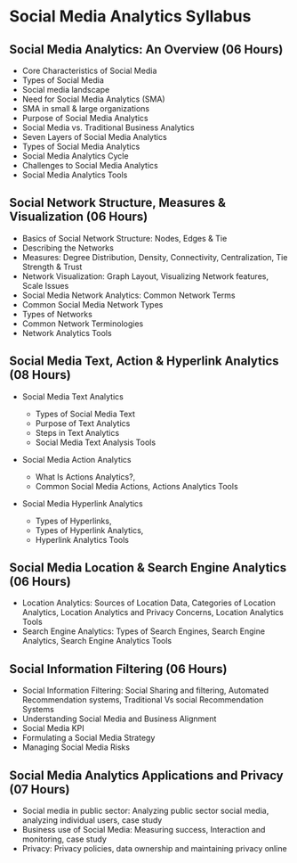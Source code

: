 # Social Media Analytics Syllabus

## Social Media Analytics: An Overview (06 Hours)
- Core Characteristics of Social Media
- Types of Social Media
- Social media landscape
- Need for Social Media Analytics (SMA)
- SMA in small & large organizations
- Purpose of Social Media Analytics
- Social Media vs. Traditional Business Analytics
- Seven Layers of Social Media Analytics
- Types of Social Media Analytics
- Social Media Analytics Cycle
- Challenges to Social Media Analytics
- Social Media Analytics Tools

## Social Network Structure, Measures & Visualization (06 Hours)
- Basics of Social Network Structure: Nodes, Edges & Tie
- Describing the Networks
- Measures: Degree Distribution, Density, Connectivity, Centralization, Tie Strength & Trust
- Network Visualization: Graph Layout, Visualizing Network features, Scale Issues
- Social Media Network Analytics: Common Network Terms
- Common Social Media Network Types
- Types of Networks
- Common Network Terminologies
- Network Analytics Tools

## Social Media Text, Action & Hyperlink Analytics (08 Hours)

- Social Media Text Analytics
    - Types of Social Media Text
    - Purpose of Text Analytics
    - Steps in Text Analytics
    - Social Media Text Analysis Tools

- Social Media Action Analytics
    - What Is Actions Analytics?, 
    - Common Social Media Actions, Actions Analytics Tools

- Social Media Hyperlink Analytics
    - Types of Hyperlinks, 
    - Types of Hyperlink Analytics, 
    - Hyperlink Analytics Tools

## Social Media Location & Search Engine Analytics (06 Hours)
- Location Analytics: Sources of Location Data, Categories of Location Analytics, Location Analytics and Privacy Concerns, Location Analytics Tools
- Search Engine Analytics: Types of Search Engines, Search Engine Analytics, Search Engine Analytics Tools

## Social Information Filtering (06 Hours)
- Social Information Filtering: Social Sharing and filtering, Automated Recommendation systems, Traditional Vs social Recommendation Systems
- Understanding Social Media and Business Alignment
- Social Media KPI
- Formulating a Social Media Strategy
- Managing Social Media Risks

## Social Media Analytics Applications and Privacy (07 Hours)
- Social media in public sector: Analyzing public sector social media, analyzing individual users, case study
- Business use of Social Media: Measuring success, Interaction and monitoring, case study
- Privacy: Privacy policies, data ownership and maintaining privacy online

